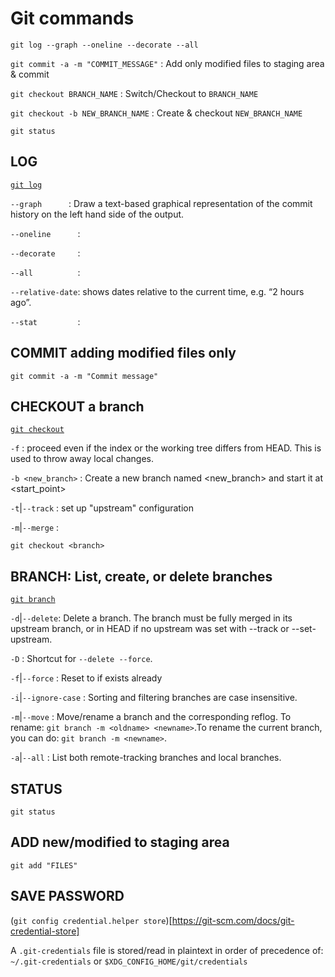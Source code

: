 # Git commands

`git log --graph --oneline --decorate --all`

`git commit -a -m "COMMIT_MESSAGE"` : Add only modified files to staging area & commit

`git checkout BRANCH_NAME` : Switch/Checkout to `BRANCH_NAME`

`git checkout -b NEW_BRANCH_NAME` : Create & checkout `NEW_BRANCH_NAME`

`git status`


## LOG
[`git log`](https://git-scm.com/docs/git-log)
> 
`--graph      `: Draw a text-based graphical representation of the commit history on the left hand side of the output.

`--oneline      `:

`--decorate     `:

`--all          `:

`--relative-date`: shows dates relative to the current time, e.g. “2 hours ago”.

`--stat         `:


## COMMIT adding modified files only
`git commit -a -m "Commit message"`


## CHECKOUT a branch
[`git checkout`](https://git-scm.com/docs/git-checkout)
>
`-f` : proceed even if the index or the working tree differs from HEAD. This is used to throw away local changes.

`-b <new_branch>` : Create a new branch named <new_branch> and start it at <start_point>

`-t`|`--track` : set up "upstream" configuration

`-m`|`--merge` : 

`git checkout <branch>`


## BRANCH: List, create, or delete branches
[`git branch`](https://git-scm.com/docs/git-branch)
>
`-d`|`--delete`: Delete a branch. The branch must be fully merged in its upstream branch, or in HEAD if no upstream was set with --track or --set-upstream.

`-D` : Shortcut for `--delete --force`.

`-f`|`--force` : Reset <branchname> to <startpoint> if <branchname> exists already

`-i`|`--ignore-case` : Sorting and filtering branches are case insensitive.

`-m`|`--move` : Move/rename a branch and the corresponding reflog. To rename: `git branch -m <oldname> <newname>`.To rename the current branch, you can do: `git branch -m <newname>`.

`-a`|`--all` : List both remote-tracking branches and local branches.


## STATUS
`git status`


## ADD new/modified to staging area
`git add "FILES"`


## SAVE PASSWORD
(`git config credential.helper store`)[https://git-scm.com/docs/git-credential-store]

A `.git-credentials` file is stored/read in plaintext in order of precedence of: `~/.git-credentials` or `$XDG_CONFIG_HOME/git/credentials`

